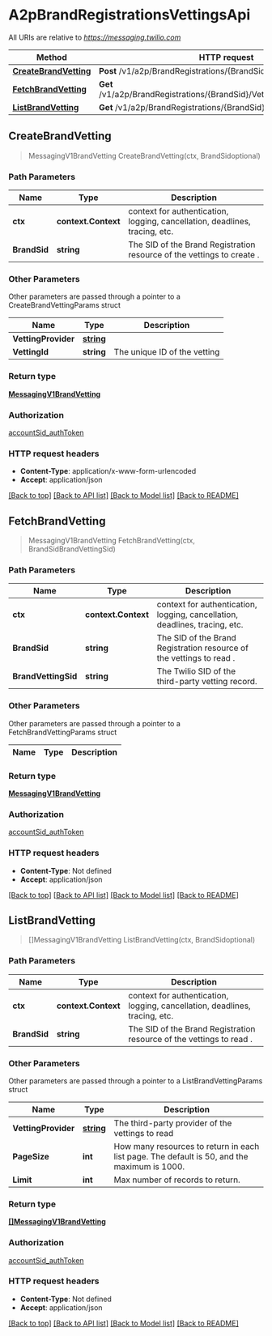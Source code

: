 # A2pBrandRegistrationsVettingsApi

All URIs are relative to *https://messaging.twilio.com*

Method | HTTP request | Description
------------- | ------------- | -------------
[**CreateBrandVetting**](A2pBrandRegistrationsVettingsApi.md#CreateBrandVetting) | **Post** /v1/a2p/BrandRegistrations/{BrandSid}/Vettings | 
[**FetchBrandVetting**](A2pBrandRegistrationsVettingsApi.md#FetchBrandVetting) | **Get** /v1/a2p/BrandRegistrations/{BrandSid}/Vettings/{BrandVettingSid} | 
[**ListBrandVetting**](A2pBrandRegistrationsVettingsApi.md#ListBrandVetting) | **Get** /v1/a2p/BrandRegistrations/{BrandSid}/Vettings | 



## CreateBrandVetting

> MessagingV1BrandVetting CreateBrandVetting(ctx, BrandSidoptional)





### Path Parameters


Name | Type | Description
------------- | ------------- | -------------
**ctx** | **context.Context** | context for authentication, logging, cancellation, deadlines, tracing, etc.
**BrandSid** | **string** | The SID of the Brand Registration resource of the vettings to create .

### Other Parameters

Other parameters are passed through a pointer to a CreateBrandVettingParams struct


Name | Type | Description
------------- | ------------- | -------------
**VettingProvider** | [**string**](string.md) | 
**VettingId** | **string** | The unique ID of the vetting

### Return type

[**MessagingV1BrandVetting**](MessagingV1BrandVetting.md)

### Authorization

[accountSid_authToken](../README.md#accountSid_authToken)

### HTTP request headers

- **Content-Type**: application/x-www-form-urlencoded
- **Accept**: application/json

[[Back to top]](#) [[Back to API list]](../README.md#documentation-for-api-endpoints)
[[Back to Model list]](../README.md#documentation-for-models)
[[Back to README]](../README.md)


## FetchBrandVetting

> MessagingV1BrandVetting FetchBrandVetting(ctx, BrandSidBrandVettingSid)





### Path Parameters


Name | Type | Description
------------- | ------------- | -------------
**ctx** | **context.Context** | context for authentication, logging, cancellation, deadlines, tracing, etc.
**BrandSid** | **string** | The SID of the Brand Registration resource of the vettings to read .
**BrandVettingSid** | **string** | The Twilio SID of the third-party vetting record.

### Other Parameters

Other parameters are passed through a pointer to a FetchBrandVettingParams struct


Name | Type | Description
------------- | ------------- | -------------

### Return type

[**MessagingV1BrandVetting**](MessagingV1BrandVetting.md)

### Authorization

[accountSid_authToken](../README.md#accountSid_authToken)

### HTTP request headers

- **Content-Type**: Not defined
- **Accept**: application/json

[[Back to top]](#) [[Back to API list]](../README.md#documentation-for-api-endpoints)
[[Back to Model list]](../README.md#documentation-for-models)
[[Back to README]](../README.md)


## ListBrandVetting

> []MessagingV1BrandVetting ListBrandVetting(ctx, BrandSidoptional)





### Path Parameters


Name | Type | Description
------------- | ------------- | -------------
**ctx** | **context.Context** | context for authentication, logging, cancellation, deadlines, tracing, etc.
**BrandSid** | **string** | The SID of the Brand Registration resource of the vettings to read .

### Other Parameters

Other parameters are passed through a pointer to a ListBrandVettingParams struct


Name | Type | Description
------------- | ------------- | -------------
**VettingProvider** | [**string**](stringstring.md) | The third-party provider of the vettings to read
**PageSize** | **int** | How many resources to return in each list page. The default is 50, and the maximum is 1000.
**Limit** | **int** | Max number of records to return.

### Return type

[**[]MessagingV1BrandVetting**](MessagingV1BrandVetting.md)

### Authorization

[accountSid_authToken](../README.md#accountSid_authToken)

### HTTP request headers

- **Content-Type**: Not defined
- **Accept**: application/json

[[Back to top]](#) [[Back to API list]](../README.md#documentation-for-api-endpoints)
[[Back to Model list]](../README.md#documentation-for-models)
[[Back to README]](../README.md)

